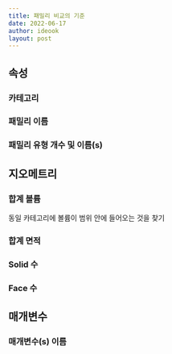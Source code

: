 ```yaml
---
title: 패밀리 비교의 기준
date: 2022-06-17
author: ideook
layout: post
---
```


## 속성

### 카테고리

### 패밀리 이름

### 패밀리 유형 개수 및 이름(s)



## 지오메트리

### 합계 볼륨
동일 카테고리에 볼륨이 범위 안에 들어오는 것을 찾기

### 합계 면적

### Solid 수

### Face 수


## 매개변수

### 매개변수(s) 이름


